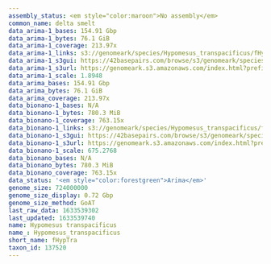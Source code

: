 ```yaml
---
assembly_status: <em style="color:maroon">No assembly</em>
common_name: delta smelt
data_arima-1_bases: 154.91 Gbp
data_arima-1_bytes: 76.1 GiB
data_arima-1_coverage: 213.97x
data_arima-1_links: s3://genomeark/species/Hypomesus_transpacificus/fHypTra1/genomic_data/arima/<br>
data_arima-1_s3gui: https://42basepairs.com/browse/s3/genomeark/species/Hypomesus_transpacificus/fHypTra1/genomic_data/arima/
data_arima-1_s3url: https://genomeark.s3.amazonaws.com/index.html?prefix=species/Hypomesus_transpacificus/fHypTra1/genomic_data/arima/
data_arima-1_scale: 1.8948
data_arima_bases: 154.91 Gbp
data_arima_bytes: 76.1 GiB
data_arima_coverage: 213.97x
data_bionano-1_bases: N/A
data_bionano-1_bytes: 780.3 MiB
data_bionano-1_coverage: 763.15x
data_bionano-1_links: s3://genomeark/species/Hypomesus_transpacificus/fHypTra1/genomic_data/bionano/<br>
data_bionano-1_s3gui: https://42basepairs.com/browse/s3/genomeark/species/Hypomesus_transpacificus/fHypTra1/genomic_data/bionano/
data_bionano-1_s3url: https://genomeark.s3.amazonaws.com/index.html?prefix=species/Hypomesus_transpacificus/fHypTra1/genomic_data/bionano/
data_bionano-1_scale: 675.2768
data_bionano_bases: N/A
data_bionano_bytes: 780.3 MiB
data_bionano_coverage: 763.15x
data_status: '<em style="color:forestgreen">Arima</em>'
genome_size: 724000000
genome_size_display: 0.72 Gbp
genome_size_method: GoAT
last_raw_data: 1633539302
last_updated: 1633539740
name: Hypomesus transpacificus
name_: Hypomesus_transpacificus
short_name: fHypTra
taxon_id: 137520
---
```

